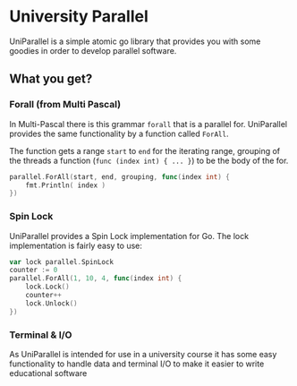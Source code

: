 
# University Parallel

UniParallel is a simple atomic go library that provides you with some goodies in order to develop parallel software.

## What you get?

### Forall (from Multi Pascal)
In Multi-Pascal there is this grammar `forall` that is a parallel for. UniParallel provides the same functionality by a function called `ForAll`.

The function gets a range `start` to `end` for the iterating range, grouping of the threads a function (`func (index int) { ... }`) to be the body of the for.

```go
parallel.ForAll(start, end, grouping, func(index int) {
    fmt.Println( index )
})
```

### Spin Lock
UniParallel provides a Spin Lock implementation for Go. The lock implementation is fairly easy to use:

```go
var lock parallel.SpinLock
counter := 0
parallel.ForAll(1, 10, 4, func(index int) {
    lock.Lock()
    counter++
    lock.Unlock()
})
```

### Terminal & I/O
As UniParallel is intended for use in a university course it has some easy functionality to handle data and terminal I/O to make it easier to write educational software

